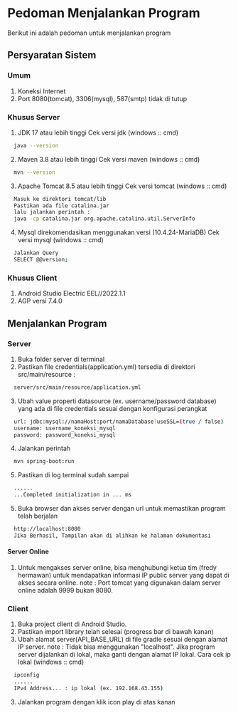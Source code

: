
# Pedoman Menjalankan Program

Berikut ini adalah pedoman untuk menjalankan program

## Persyaratan Sistem
### Umum
1. Koneksi Internet
2. Port 8080(tomcat), 3306(mysql), 587(smtp) tidak di tutup
### Khusus Server
1. JDK 17 atau lebih tinggi
Cek versi jdk (windows :: cmd)
```bash
  java --version
```
2. Maven 3.8 atau lebih tinggi
Cek versi maven (windows :: cmd)
```bash
  mvn --version
```
3. Apache Tomcat 8.5 atau lebih tinggi
Cek versi tomcat (windows :: cmd)
```bash
  Masuk ke direktori tomcat/lib
  Pastikan ada file catalina.jar
  lalu jalankan perintah :
  java -cp catalina.jar org.apache.catalina.util.ServerInfo
```
4. Mysql direkomendasikan menggunakan versi (10.4.24-MariaDB)
Cek versi mysql (windows :: cmd)
```bash
  Jalankan Query
  SELECT @@version;
```
### Khusus Client
1. Android Studio Electric EEL//2022.1.1
2. AGP versi 7.4.0

## Menjalankan Program
### Server
1. Buka folder server di terminal
2. Pastikan file credentials(application.yml) tersedia di direktori src/main/resource :
```bash
  server/src/main/resource/application.yml
```
3. Ubah value properti datasource (ex. username/password database) yang ada di file credentials sesuai dengan konfigurasi perangkat
```bash
  url: jdbc:mysql://namaHost:port/namaDatabase?useSSL=(true / false)
  username: username_koneksi_mysql
  password: password_koneksi_mysql
```
4. Jalankan perintah
```bash
  mvn spring-boot:run
```
5. Pastikan di log terminal sudah sampai 
```bash
  ......
  ...Completed initialization in ... ms
```
5. Buka browser dan akses server dengan url untuk memastikan program telah berjalan 
```bash
  http://localhost:8080
  Jika Berhasil, Tampilan akan di alihkan ke halaman dokumentasi
```
#### Server Online
1. Untuk mengakses server online, bisa menghubungi ketua tim (fredy hermawan) untuk mendapatkan informasi IP public server yang dapat di akses secara online.
note : Port tomcat yang digunakan dalam server online adalah 9999 bukan 8080.
### Client
1. Buka project client di Android Studio.
2. Pastikan import library telah selesai (progress bar di bawah kanan)
3. Ubah alamat server(API_BASE_URL) di file gradle sesuai dengan alamat IP server.
note : Tidak bisa menggunakan "localhost". Jika program server dijalankan di lokal, maka ganti dengan alamat IP lokal.
Cara cek ip lokal (windows :: cmd)
```bash
  ipconfig
  ......
  IPv4 Address... : ip lokal (ex. 192.168.43.155)
```
3. Jalankan program dengan klik icon play di atas kanan